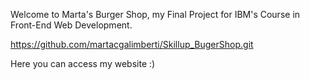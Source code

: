 
Welcome to Marta's Burger Shop, my Final Project for IBM's Course in Front-End Web Development.

https://github.com/martacgalimberti/Skillup_BugerShop.git

Here you can access my website :) 
